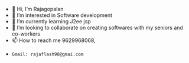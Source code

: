 - 👋 Hi, I’m Rajagopalan
- 👀 I’m interested in Software development
- 🌱 I’m currently learning J2ee jsp
- 💞️ I’m looking to collaborate on creating softwares with my seniors and co-workers
- 📫 How to reach me 9629968068, 
-     Gmail: rajaflash98@gmai.com

<!---
rajaflash/rajaflash is a ✨ special ✨ repository because its `README.md` (this file) appears on your GitHub profile.
You can click the Preview link to take a look at your changes.
--->
